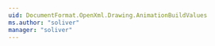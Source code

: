 ```yaml
---
uid: DocumentFormat.OpenXml.Drawing.AnimationBuildValues
ms.author: "soliver"
manager: "soliver"
---
```

